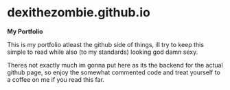 # dexithezombie.github.io
**My Portfolio**

This is my portfolio atleast the github side of things, ill try to keep this simple to read while also (to my standards) looking god damn sexy.

Theres not exactly much im gonna put here as its the backend for the actual github page, so enjoy the somewhat commented code and treat yourself to a coffee on me if you read this far.